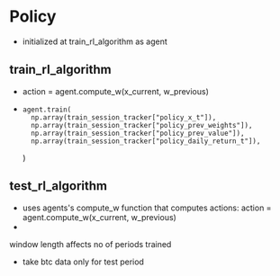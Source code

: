 # Policy
* initialized at train_rl_algorithm as agent

## train_rl_algorithm
* action = agent.compute_w(x_current, w_previous)
*     agent.train(
        np.array(train_session_tracker["policy_x_t"]),
        np.array(train_session_tracker["policy_prev_weights"]),
        np.array(train_session_tracker["policy_prev_value"]),
        np.array(train_session_tracker["policy_daily_return_t"]),
    )

## test_rl_algorithm
* uses agents's compute_w function that computes actions:
        action = agent.compute_w(x_current, w_previous)
* 


window length affects no of periods trained
* take btc data only for test period